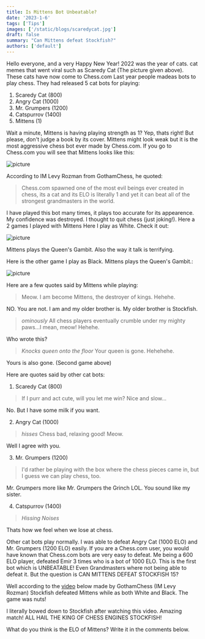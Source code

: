 ```yaml
---
title: Is Mittens Bot Unbeatable?
date: '2023-1-6'
tags: ['Tips']
images: ['/static/blogs/scaredycat.jpg']
draft: false
summary: "Can Mittens defeat Stockfish?"
authors: ['default']
---
```


Hello everyone, and a very Happy New Year! 2022 was the year of cats.  cat memes that went viral such as Scaredy Cat (The picture given above). These cats have now come to Chess.com Last year people madeas bots to play chess. They had released 5 cat bots for playing:
1. Scaredy Cat (800)
2. Angry Cat (1000)
3. Mr. Grumpers (1200)
4. Catspurrov (1400)
5. Mittens (1)

Wait a minute, Mittens is having playing strength as 1? Yep, thats right! But please, don't judge a book by its cover. Mittens might look weak but it is the most aggressive chess bot ever made by Chess.com. If you go to Chess.com you will see that Mittens looks like this:

![picture](/static/blogs/mittens.jpg)

According to IM Levy Rozman from GothamChess, he quoted:

> Chess.com spawned one of the most evil beings ever created in chess, its a cat and its ELO is literally 1 and yet it can beat all of the strongest grandmasters in the world.

I have played this bot many times, it plays too accurate for its appearence. My confidence was destroyed. I thought to quit chess (just joking!). Here a 2 games I played with Mittens
Here I play as White. Check it out:

![picture](/static/blogs/mittens1.gif)

Mittens plays the Queen's Gambit. Also the way it talk is terrifying.

Here is the other game I play as Black. Mittens plays the Queen's Gambit.:

![picture](/static/blogs/mittens2.gif)

Here are a few quotes said by Mittens while playing:

> Meow. I am become Mittens, the destroyer of kings. Hehehe.

NO. You are not. I am and my older brother is. My older brother is Stockfish.

> *ominously* All chess players eventually crumble under my mighty paws…I mean, meow! Hehehe.

Who wrote this?

> *Knocks queen onto the floor* Your queen is gone. Hehehehe.

Yours is also gone. (Second game above)

Here are quotes said by other cat bots:

1. Scaredy Cat (800)

> If I purr and act cute, will you let me win?
> Nice and slow...

No. But I have some milk if you want.

2. Angry Cat (1000)

> *hisses* Chess bad, relaxing good! Meow.

Well I agree with you.

3. Mr. Grumpers (1200)

> I'd rather be playing with the box where the chess pieces came in, but I guess we can play chess, too.

Mr. Grumpers more like Mr. Grumpers the Grinch LOL. You sound like my sister.

4. Catspurrov (1400)

> *Hissing Noises*

Thats how we feel when we lose at chess.

Other cat bots play normally. I was able to defeat Angry Cat (1000 ELO) and Mr. Grumpers (1200 ELO) easily. If you are a Chess.com user, you would have known that Chess.com bots are very easy to defeat. Me being a 600 ELO player, defeated Emir 3 times who is a bot of 1000 ELO. This is the first bot which is UNBEATABLE! Even Grandmasters where not being able to defeat it.
But the question is CAN MITTENS DEFEAT STOCKFISH 15?

Well according to the [video](https://www.youtube.com/watch?v=hH3zCpRDaIA) below made by GothamChess (IM Levy Rozman) Stockfish defeated Mittens while as both White and Black. The game was nuts!

I literally bowed down to Stockfish after watching this video. Amazing match!
ALL HAIL THE KING OF CHESS ENGINES STOCKFISH!

What do you think is the ELO of Mittens? Write it in the comments below.
